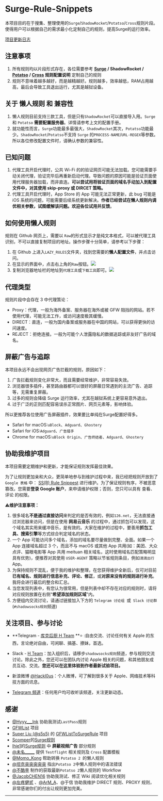 # Surge-Rule-Snippets
本项目目的在于搜集、整理使用的`Surge`/`ShadowRocket`/`Potatso`/`Cross`规则片段。使得用户可以根据自己的需求最小化定制自己的规则，提高Surge的运行效率。

[项目更新日志](https://github.com/Hackl0us/Surge-Rule-Snippets/blob/master/Changelog.md)

## 注意事项

1. 所有规则均以片段形式存在，各位需要参考 **[Surge](https://manual.nssurge.com/overview/configuration.html) / ShadowRocket / [Potatso](https://manual.potatso.com/index.html) / [Cross](http://www.crossutility.com/) 规则配置说明** 定制自己的规则
2. 规则不意味着越多越好，而是越精越好。规则越多，效率越低，RAM占用越高，最后会导致工具退出运行，尤其是越狱设备。

## 关于 懒人规则 和 兼容性

1. 懒人规则目前支持三款工具，但是只有`ShadowRocket`可以直接导入用。`Surge` 和 `Potatso` **需要配置服务器**。详情请参考上文的配置手册。
2. 就功能性而言，`Surge`功能最多最强大，`ShadowRocket`其次，`Potatso`功能最少。`ShadowRocket`/`Potatso`不支持 `Surge` 的`PROCESS-NAME`/`URL-REGEX`等参数。所以各位修改配置文件时，请确认参数的兼容性。

## 已知问题

1. 代理工具开启代理时，公共 Wi-Fi 的的验证网页可能无法加载。您可能需要手动关闭代理，验证完毕后再重新启动代理。导致问题的原因可能是验证页面使用代理服务器加载，而非直连。**可以尝试用将验证页面的域名手动加入到配置文件中，对其使用 skip-proxy 或 DIRCET 策略。**
2. 代理工具开启代理时，App Store 的 App 可能无法正常更新，此 bug 可能是 iOS 系统的问题，可能需要后续系统更新解决。**作者已经尝试在懒人规则内调优相关参数，试图缓解该问题。欢迎各位试用并反馈**。

## 如何使用懒人规则

规则在 Github 网页上，需要以 `Raw`的形式显示才是纯文本格式，可以被代理工具识别，不可以直接复制项目的地址。操作步骤十分简单，请参考以下步骤：

1. 在 Github 上进入`LAZY_RULES`文件夹，找到您需要的**懒人配置文件**，并点击访问。
2. 在显示的界面中，点击右上角的`Raw`按钮。![](http://ok9svak43.bkt.clouddn.com/blog/image/github/github_raw_1.jpg)
3. 复制浏览器地址栏的地址到`代理工具`或`下载工具`即可。![](http://ok9svak43.bkt.clouddn.com/blog/image/github/github_raw_2.jpg)

## 代理类型

规则片段中会存在 3 中代理策论：

- Proxy：代理，一般为海外备案、服务器在海外或被 GFW 阻挡的网站。若不使用代理，可能无法工作，或访问速度极其缓慢。
- DIRECT：直连，一般为国内备案或服务器在中国的网站，可以获得更快的访问速度。
- REJECT：拒绝连接。一般为可能个人泄露隐私的数据追踪或非友好广告的域名。

## 屏蔽广告与追踪

本项目永远不会出现网页广告拦截的规则，原因如下：

1. 广告拦截规则变化非常大，而且需要经常维护，非常容易失效。
2. 浏览器很多插件，甚至路由器都可以很好的屏蔽日常遇到的主流广告、追踪等，无需重复屏蔽。
3. 过多的规则会降级 Surge 运行效率，尤其在越狱系统上更容易意外退出。
4. 过于广泛的正则匹配容易误杀正常图片、网页元素等，影响体验。

所以更推荐各位使用广告屏蔽插件，效果要比单纯在Surge配置好得多。

- Safari for macOS:`uBlock`、`Adguard`、`Ghostery`
- Safari for iOS:`Adguard`、`广告猎手`
- Chrome for macOS:`uBlock Origin`、`广告终结者`、`Adguard`、`Ghostery`

## 协助我维护项目

本项目需要定期维护和更新，才能保证规则发挥最佳效果。

为了让规则更加亲和大众，更简单地参与到维护过程中来，我已经把规则开放到了 `Google 表格` 中： [SS(R) Rule Snippest](https://docs.google.com/spreadsheets/d/1yZCkmfVBYKHOBmlwPIBHGiFYLs1cwAv5ebirwZfr_20/edit?usp=sharing) 进行维护。为了保证规则有序，不被恶意篡改。您需要**登录 Google 账户**，来申请维护权限；否则，您只可以具有 查看、评论 的权限。

⚠️**维护注意事项：**

1. 很多域名**不是通过直接访问**来判定的是否有效的，例如`126.net`，无法直接通过浏览器来访问，但是在使用 **网易云音乐** 的过程中，通过抓包可以发现，这个域名其实用来缓冲音乐，是有效的。大家在维护的过程中，要善用**抓包工具、搜索引擎**等方式综合判定域名的状态。
2. 一个 App 可能访问多个域名，添加的域名要尽量做到完整、全面。如果一个 App 连接域名超过 3 个，而且不与 macOS 或其他 App 共用(如：美团、大众点评、猫眼电影等 App 共用 meituan 相关域名，这时使用域名匹配策略明显具有优势)，便推荐对其使用 `USER-AGENT` 策略以节省规则条目，例如`滴滴出行`App。
3. 为保持规则不混乱，便于我的维护和整理，在您获得维护全新后，仅可对目前**已有域名、规则进行信息补充、评论、修正**，或**对原来没有的规则进行补充**。我将会进行最后的整合和汇总。
4. 当您发现列表中，有您认为很常用，但是列表中却不存在对应的规则时，请将对应规则放置在右侧“**希望添加规则区域**”内。
5. 方便组内交流讨论，请通过链接加入下方的 `Telegram 讨论组 `或` Slack 讨论群`(`#shadowsocks规则`频道)

## 关注项目、参与讨论

- **Telegram - [库克后厨 H Team](https://t.me/joinchat/EAPjDBMDRpVpCtB8ur85sQ) **⭐️ :自由交流、讨论任何有关 Apple 的东西，言论绝对自由，可闲聊、搞基、撩妹，首选。


- Slack - [H Team](https://join.slack.com/hackl0us/shared_invite/MTkyMjY3NDgyMjkwLTE0OTY0OTY5MzUtZDAyNTczZjZkOA)：加入组织后，请移步`shadowsocks规则`频道，参与规则交流讨论。除此之外，您还可以在团队内讨论 Apple 相关的问题，和其他朋友成员互动、交流。**您还可以在这里体验到作者最新试验项目。**
- 新浪微博 [@Hackl0us](weibo.com/hackl0us)：个人微博，可了解到很多关于 Apple、网络技术等科技方面的讯息。
- [Telegram 频道](https://t.me/joinchat/AAAAAEBbyO8dblJS4QQ1hw)：任何用户均可收听该频道，关注更新动态。

## 感谢
- [@Hyyy___Ink](http://weibo.com/u/3041958065) 协助我测试`LastPass`规则
- [GFWList](https://github.com/gfwlist/gfwlist) 项目
- [Super Liu (@s5s5)](https://medium.com/@s5s5) 的 [GFWListToSurgeRule](https://s5s5.github.io/GFWListToSurgeRule.js/) 项目
- [Scomper](http://weibo.com/scomper)的[Surge规则](https://gist.githubusercontent.com/scomper/915b04a974f9e11952babfd0bbb241a8/raw/surge.conf)
- [lhie1](http://weibo.com/809005537)的[Surge规则](https://github.com/lhie1/Surge) 中 **屏蔽视频广告** 部分规则
- [@未名\_\_\_\_\_](http://weibo.com/u/2305957833) 提供 `Testflight` 相关规则及 `Cross` 配置模板
- [@Momo_Kong](https://twitter.com/momo_kon9) 帮助转换 `Potatso 2 `的懒人规则
- [@坦克突突突突突](http://weibo.com/u/2896304111) 指出`Potatso 2`中懒人规则中的语法错误 
- [@不酷李](http://weibo.com/leexumeng)  制作的获取最新`Potatso 2`懒人规则的 Workflow
- [@JacobCHEN16](http://weibo.com/jacksunny) 协助我测试、修正 Wiki 阅读优化相关规则
- [@左疼健贰](http://weibo.com/sunmihora) 、[@ArM_A](http://weibo.com/u/2643106141)、@于信 协助我维护 DIRECT 规则、PROXY 规则，非常感谢你们的付出让规则更加完美。

---
